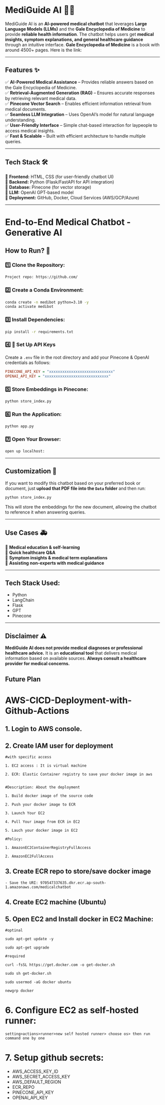 # MediGuide AI 🏥💡

MediGuide AI is an **AI-powered medical chatbot** that leverages **Large Language Models (LLMs)** and the **Gale Encyclopedia of Medicine** to provide **reliable health information**. The chatbot helps users get **medical insights, symptom explanations, and general healthcare guidance** through an intuitive interface. **Gale Encyclopedia of Medicine** is a book with around 4500+ pages. Here is the link: 

---

## Features ✨
✅ **AI-Powered Medical Assistance** – Provides reliable answers based on the Gale Encyclopedia of Medicine.  
✅ **Retrieval-Augmented Generation (RAG)** – Ensures accurate responses by retrieving relevant medical data.  
✅ **Pinecone Vector Search** – Enables efficient information retrieval from medical documents.  
✅ **Seamless LLM Integration** – Uses OpenAI’s model for natural language understanding.  
✅ **User-Friendly Interface** – Simple chat-based interaction for laypeople to access medical insights.  
✅ **Fast & Scalable** – Built with efficient architecture to handle multiple queries.  

---

## Tech Stack 🛠
🔹 **Frontend:** HTML, CSS (for user-friendly chatbot UI)  
🔹 **Backend:** Python (Flask/FastAPI for API integration)  
🔹 **Database:** Pinecone (for vector storage)  
🔹 **LLM:** OpenAI GPT-based model  
🔹 **Deployment:** GitHub, Docker, Cloud Services (AWS/GCP/Azure)  

---

# End-to-End Medical Chatbot - Generative AI

## How to Run? 🏥

### 1️⃣ Clone the Repository:
```bash
Project repo: https://github.com/
```

### 2️⃣ Create a Conda Environment:
```bash
conda create -n medibot python=3.10 -y
conda activate medibot
```

### 3️⃣ Install Dependencies:
```bash
pip install -r requirements.txt
```

### 4️⃣ 🔑 Set Up API Keys
Create a `.env` file in the root directory and add your Pinecone & OpenAI credentials as follows:
```ini
PINECONE_API_KEY = "xxxxxxxxxxxxxxxxxxxxxxxxxxxxx"
OPENAI_API_KEY = "xxxxxxxxxxxxxxxxxxxxxxxxxxxxx"
```

### 5️⃣ Store Embeddings in Pinecone:
```bash
python store_index.py
```

### 6️⃣ Run the Application:
```bash
python app.py
```

### 7️⃣ Open Your Browser:
```bash
open up localhost:
```

---

## Customization 📝
If you want to modify this chatbot based on your preferred book or document, just **upload that PDF file into the `Data` folder** and then run:
```bash
python store_index.py
```
This will store the embeddings for the new document, allowing the chatbot to reference it when answering queries.

---

## Use Cases 🚑
🔹 **Medical education & self-learning**  
🔹 **Quick healthcare Q&A**  
🔹 **Symptom insights & medical term explanations**  
🔹 **Assisting non-experts with medical guidance**  

---

## Tech Stack Used:
- Python
- LangChain
- Flask
- GPT
- Pinecone

---

## Disclaimer ⚠
**MediGuide AI does not provide medical diagnoses or professional healthcare advice.** It is an **educational tool** that delivers medical information based on available sources. **Always consult a healthcare provider for medical concerns.**



## Future Plan
# AWS-CICD-Deployment-with-Github-Actions

## 1. Login to AWS console.

## 2. Create IAM user for deployment

	#with specific access

	1. EC2 access : It is virtual machine

	2. ECR: Elastic Container registry to save your docker image in aws


	#Description: About the deployment

	1. Build docker image of the source code

	2. Push your docker image to ECR

	3. Launch Your EC2 

	4. Pull Your image from ECR in EC2

	5. Lauch your docker image in EC2

	#Policy:

	1. AmazonEC2ContainerRegistryFullAccess

	2. AmazonEC2FullAccess

	
## 3. Create ECR repo to store/save docker image
    - Save the URI: 970547337635.dkr.ecr.ap-south-1.amazonaws.com/medicalchatbot

	
## 4. Create EC2 machine (Ubuntu) 

## 5. Open EC2 and Install docker in EC2 Machine:
	
	
	#optinal

	sudo apt-get update -y

	sudo apt-get upgrade
	
	#required

	curl -fsSL https://get.docker.com -o get-docker.sh

	sudo sh get-docker.sh

	sudo usermod -aG docker ubuntu

	newgrp docker
	
# 6. Configure EC2 as self-hosted runner:
    setting>actions>runner>new self hosted runner> choose os> then run command one by one


# 7. Setup github secrets:

   - AWS_ACCESS_KEY_ID
   - AWS_SECRET_ACCESS_KEY
   - AWS_DEFAULT_REGION
   - ECR_REPO
   - PINECONE_API_KEY
   - OPENAI_API_KEY
